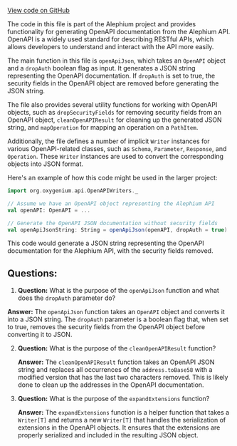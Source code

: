 [View code on GitHub](https://github.com/oxygenium/oxygenium/api/src/main/scala/org/oxygenium/api/OpenApiWriters.scala)

The code in this file is part of the Alephium project and provides functionality for generating OpenAPI documentation from the Alephium API. OpenAPI is a widely used standard for describing RESTful APIs, which allows developers to understand and interact with the API more easily.

The main function in this file is `openApiJson`, which takes an `OpenAPI` object and a `dropAuth` boolean flag as input. It generates a JSON string representing the OpenAPI documentation. If `dropAuth` is set to true, the security fields in the OpenAPI object are removed before generating the JSON string.

The file also provides several utility functions for working with OpenAPI objects, such as `dropSecurityFields` for removing security fields from an OpenAPI object, `cleanOpenAPIResult` for cleaning up the generated JSON string, and `mapOperation` for mapping an operation on a `PathItem`.

Additionally, the file defines a number of implicit `Writer` instances for various OpenAPI-related classes, such as `Schema`, `Parameter`, `Response`, and `Operation`. These `Writer` instances are used to convert the corresponding objects into JSON format.

Here's an example of how this code might be used in the larger project:

```scala
import org.oxygenium.api.OpenAPIWriters._

// Assume we have an OpenAPI object representing the Alephium API
val openAPI: OpenAPI = ...

// Generate the OpenAPI JSON documentation without security fields
val openApiJsonString: String = openApiJson(openAPI, dropAuth = true)
```

This code would generate a JSON string representing the OpenAPI documentation for the Alephium API, with the security fields removed.
## Questions: 
 1. **Question:** What is the purpose of the `openApiJson` function and what does the `dropAuth` parameter do?

   **Answer:** The `openApiJson` function takes an `OpenAPI` object and converts it into a JSON string. The `dropAuth` parameter is a boolean flag that, when set to true, removes the security fields from the OpenAPI object before converting it to JSON.

2. **Question:** What is the purpose of the `cleanOpenAPIResult` function?

   **Answer:** The `cleanOpenAPIResult` function takes an OpenAPI JSON string and replaces all occurrences of the `address.toBase58` with a modified version that has the last two characters removed. This is likely done to clean up the addresses in the OpenAPI documentation.

3. **Question:** What is the purpose of the `expandExtensions` function?

   **Answer:** The `expandExtensions` function is a helper function that takes a `Writer[T]` and returns a new `Writer[T]` that handles the serialization of extensions in the OpenAPI objects. It ensures that the extensions are properly serialized and included in the resulting JSON object.